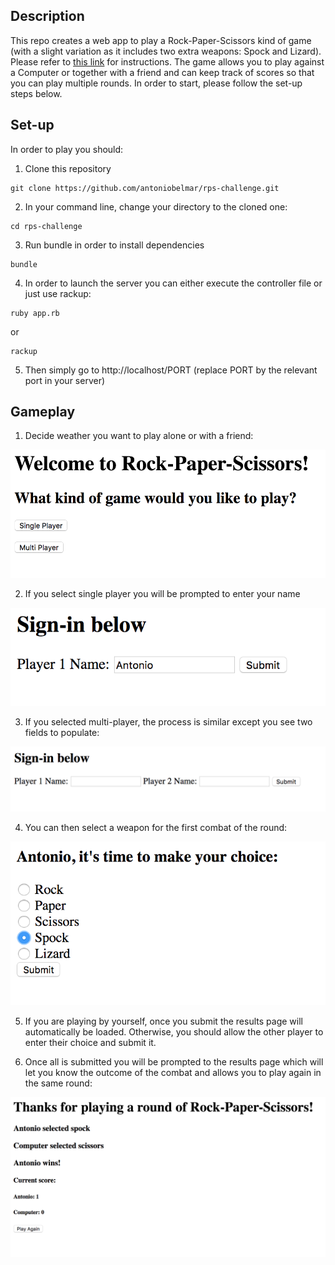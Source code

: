 ## Description

This repo creates a web app to play a Rock-Paper-Scissors kind of game (with a slight variation as it includes two extra weapons: Spock and Lizard).
Please refer to [this link](http://www.samkass.com/theories/RPSSL.html) for instructions.
The game allows you to play against a Computer or together with a friend and can keep track of scores so that you can play multiple rounds. In order to start, please follow the set-up steps below.

## Set-up

In order to play you should:

1. Clone this repository 
```
git clone https://github.com/antoniobelmar/rps-challenge.git
```
2. In your command line, change your directory to the cloned one:
```
cd rps-challenge
```
3. Run bundle in order to install dependencies
```
bundle
```
4. In order to launch the server you can either execute the controller file or just use rackup:
```
ruby app.rb
```
or
```
rackup
```
5. Then simply go to http://localhost/PORT (replace PORT by the relevant port in your server)

## Gameplay

1. Decide weather you want to play alone or with a friend:

![Initial Menu](screenshots/SP1.png)

2. If you select single player you will be prompted to enter your name

![SP Name Submission](screenshots/SP2.png)

3. If you selected multi-player, the process is similar except you see two fields to populate:

![MP Names Submission](screenshots/MP1.png)

4. You can then select a weapon for the first combat of the round:

![Select Weapon](screenshots/SP3.png)

5. If you are playing by yourself, once you submit the results page will automatically be loaded. Otherwise, you should allow the other player to enter their choice and submit it.

6. Once all is submitted you will be prompted to the results page which will let you know the outcome of the combat and allows you to play again in the same round:

![Results](screenshots/SP4.png)

